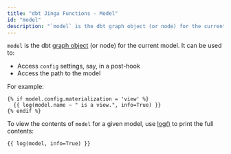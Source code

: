 ```yaml
---
title: "dbt Jinga Functions - Model"
id: "model"
description: "`model` is the dbt graph object (or node) for the current model."
---
```


`model` is the dbt [graph object](/reference/dbt-jinja-functions/graph) (or node) for the current model. It can be used to:
- Access `config` settings, say, in a post-hook
- Access the path to the model

For example:
```jinja
{% if model.config.materialization = 'view' %}
  {{ log(model.name ~ " is a view.", info=True) }}
{% endif %}
```

To view the contents of `model` for a given model, use [log()](/reference/dbt-jinja-functions/log)
to print the full contents:

```jinja
{{ log(model, info=True) }}
```
